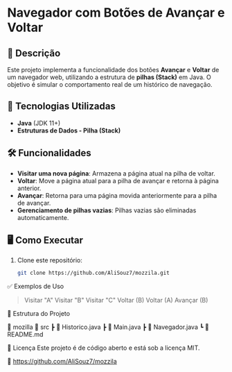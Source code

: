 # Navegador com Botões de Avançar e Voltar

## 📌 Descrição
Este projeto implementa a funcionalidade dos botões **Avançar** e **Voltar** de um navegador web, utilizando a estrutura de **pilhas (Stack)** em Java. O objetivo é simular o comportamento real de um histórico de navegação.

## 🚀 Tecnologias Utilizadas
- **Java** (JDK 11+)
- **Estruturas de Dados - Pilha (Stack)**

## 🛠️ Funcionalidades
- **Visitar uma nova página**: Armazena a página atual na pilha de voltar.
- **Voltar**: Move a página atual para a pilha de avançar e retorna à página anterior.
- **Avançar**: Retorna para uma página movida anteriormente para a pilha de avançar.
- **Gerenciamento de pilhas vazias**: Pilhas vazias são eliminadas automaticamente.

## 🖥️ Como Executar

1. Clone este repositório:
   ```sh
   git clone https://github.com/AliSouz7/mozzila.git

✅ Exemplos de Uso
> Visitar "A"
> Visitar "B"
> Visitar "C"
> Voltar (B)
> Voltar (A)
> Avançar (B)

📂 Estrutura do Projeto

📁 mozilla
📁 src
┣ 📜 Historico.java
┣ 📜 Main.java
┣ 📜 Navegador.java
┗ 📜 README.md

📄 Licença
Este projeto é de código aberto e está sob a licença MIT.

🔗 https://github.com/AliSouz7/mozzila

